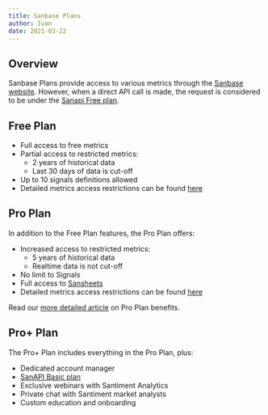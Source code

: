 ```yaml
---
title: Sanbase Plans
author: Ivan
date: 2021-03-22
---
```


## Overview

Sanbase Plans provide access to various metrics through the [Sanbase website](https://app.santiment.net). However, when a direct API call is made, the request is considered to be under the [Sanapi Free plan](/products-and-plans/access-plans/sanapi#free-plan).

## Free Plan

- Full access to free metrics
- Partial access to restricted metrics:
  - 2 years of historical data
  - Last 30 days of data is cut-off
- Up to 10 signals definitions allowed
- Detailed metrics access restrictions can be found [here](https://api.santiment.net/graphiql?query=%7B%0A%20%20getAccessRestrictions(plan%3A%20FREE%2C%20product%3A%20SANBASE)%20%7B%0A%20%20%20%20name%0A%20%20%20%20type%0A%20%20%20%20isAccessible%0A%20%20%20%20isRestricted%0A%20%20%20%20restrictedFrom%0A%20%20%20%20restrictedTo%0A%20%20%7D%0A%7D%0A)

## Pro Plan

In addition to the Free Plan features, the Pro Plan offers:

- Increased access to restricted metrics:
  - 5 years of historical data
  - Realtime data is not cut-off
- No limit to Signals
- Full access to [Sansheets](https://sheets.santiment.net)
- Detailed metrics access restrictions can be found [here](https://api.santiment.net/graphiql?query=%7B%0A%20%20getAccessRestrictions(plan%3A%20PRO%2C%20product%3A%20SANBASE)%20%7B%0A%20%20%20%20name%0A%20%20%20%20type%0A%20%20%20%20isAccessible%0A%20%20%20%20isRestricted%0A%20%20%20%20restrictedFrom%0A%20%20%20%20restrictedTo%0A%20%20%7D%0A%7D%0A)

Read our [more detailed article](/products-and-plans/sanbase-pro-features/) on Pro Plan benefits.

## Pro+ Plan

The Pro+ Plan includes everything in the Pro Plan, plus:

- Dedicated account manager
- [SanAPI Basic plan](/products-and-plans/access-plans/sanapi/#basic-plan)
- Exclusive webinars with Santiment Analytics
- Private chat with Santiment market analysts
- Custom education and onboarding

